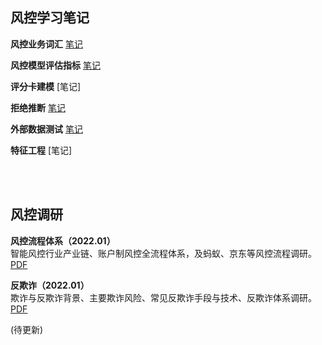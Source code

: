 ## 风控学习笔记
**风控业务词汇** [笔记](https://husky-allium-0eb.notion.site/1d74b92e66dd4a29a68e039f1b0b88a1)

**风控模型评估指标** [笔记](https://husky-allium-0eb.notion.site/c4feddf9b4c340a888dad7c6ac156cbe)

**评分卡建模** [笔记]

**拒绝推断** [笔记](https://husky-allium-0eb.notion.site/8a54987683d641199fa95e5dcae64a77)

**外部数据测试** [笔记](https://husky-allium-0eb.notion.site/4b8b0741ad1c44cba98f6a093ffa6742)

**特征工程** [笔记]

<br><br>
## 风控调研
**风控流程体系（2022.01）**<br>
智能风控行业产业链、账户制风控全流程体系，及蚂蚁、京东等风控流程调研。[PDF](https://maifile.cn/pdf/a74628175392.pdf)

**反欺诈（2022.01）**<br>
欺诈与反欺诈背景、主要欺诈风险、常见反欺诈手段与技术、反欺诈体系调研。[PDF](https://maifile.cn/pdf/a78428178894.pdf)

(待更新)
